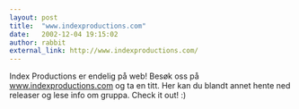 ```yaml
---
layout: post
title:  "www.indexproductions.com"
date:   2002-12-04 19:15:02
author: rabbit
external_link: http://www.indexproductions.com/
---
```

Index Productions er endelig på web\! Besøk oss på
www.indexproductions.com og ta en titt. Her kan du blandt annet hente
ned releaser og lese info om gruppa. Check it out\! :)


